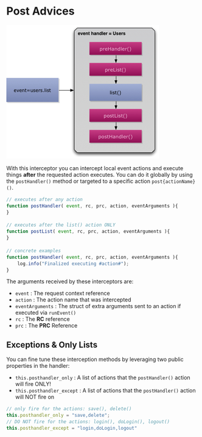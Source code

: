 # Post Advices

![](<../../../.gitbook/assets/eventhandler-prepost (2) (2) (2) (1) (2) (1).jpg>)

With this interceptor you can intercept local event actions and execute things **after** the requested action executes. You can do it globally by using the `postHandler()` method or targeted to a specific action `post{actionName}()`.

```javascript
// executes after any action
function postHandler( event, rc, prc, action, eventArguments ){
}

// executes after the list() action ONLY
function postList( event, rc, prc, action, eventArguments ){
}

// concrete examples
function postHandler( event, rc, prc, action, eventArguments ){
    log.info("Finalized executing #action#");
}
```

The arguments received by these interceptors are:

* `event` : The request context reference
* `action` : The action name that was intercepted
* `eventArguments` : The struct of extra arguments sent to an action if executed via `runEvent()`
* `rc` : The **RC** reference
* `prc` : The **PRC** Reference

## Exceptions & Only Lists

You can fine tune these interception methods by leveraging two public properties in the handler:

* `this.posthandler_only` : A list of actions that the `postHandler()` action will fire ONLY!
* `this.posthandler_except` : A list of actions that the `postHandler()` action will NOT fire on

```javascript
// only fire for the actions: save(), delete()
this.posthandler_only = "save,delete";
// DO NOT fire for the actions: login(), doLogin(), logout()
this.posthandler_except = "login,doLogin,logout"
```

